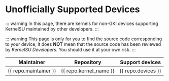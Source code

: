 # Unofficially Supported Devices

::: warning
In this page, there are kernels for non-GKI devices supporting KernelSU maintained by other developers.
:::

::: warning
This page is only for you to find the source code corresponding to your device, it does **NOT** mean that the source code has been reviewed by _KernelSU Developers_. You should use it at your own risk.
:::

<script setup>
import data from '../repos'
</script>

<table>
   <thead>
      <tr>
         <th>Maintainer</th>
         <th>Repository</th>
         <th>Support devices</th>
      </tr>
   </thead>
   <tbody>
    <tr v-for="repo in data" :key="repo.devices">
        <td><a :href="repo.maintainer_link" target="_blank" rel="noreferrer">{{ repo.maintainer }}</a></td>
        <td><a :href="repo.kernel_link" target="_blank" rel="noreferrer">{{ repo.kernel_name }}</a></td>
        <td>{{ repo.devices }}</td>
    </tr>
   </tbody>
</table>
